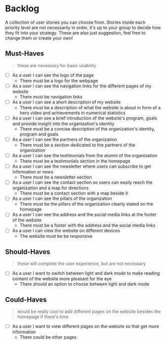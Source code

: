 # Backlog

A collection of user stories you can choose from. Stories inside each priority
level are not necessarily in order, it's up to your group to decide how they fit
into your strategy. These are also just suggestion, feel free to change them or
create your own!

## Must-Haves

> these are necessary for basic usability

- [ ] As a user I can see the logo of the page
  - There must be a logo for the webpage
- [ ] As a user I can see the navigation links for the different pages of my
      website
  - There must be navigation links
- [ ] As a user I can see a short description of my website
  - There must be a description of what the website is about in form of a hero
    video and achievements in numerical statistics
- [ ] As a user I can see a brief introduction of the website's program, goals
      and provide insight into the organization's identity
  - There must be a concise description of the organization's identity, program
    and goals
- [ ] As a user I can see the partners of the organization
  - There must be a section dedicated to the partners of the organization
- [ ] As a user I can see the testimonials from the alumni of the organization
  - There must be a testimonials section in the homepage
- [ ] As a user I can see the newsletter where users can subscribe to get
      information or news
  - There must be a newsletter section
- [ ] As a user I can see the contact section so users can easily reach the
      organization and a map for directions
  - There must be a contact section with a map beside it
- [ ] As a user I can see the pillars of the organization
  - There must be the pillars of the organization clearly stated on the homepage
- [ ] As a user I can see the address and the social media links at the footer
      of the website
  - There must be a footer with the address and the social media links
- [ ] As a user I can view the website on different devices
  - The website must be be responsive

## Should-Haves

> these will complete the user experience, but are not necessary

- [ ] As a user I want to switch between light and dark mode to make reading
      content of the website more pleasant for the eye
  - There should an option to choose between light and dark mode

## Could-Haves

> would be really cool to add different pages on the website besides the
> homepage if there's time

- [ ] As a user I want to view different pages on the website so that get more
      information
  - There could be other pages
